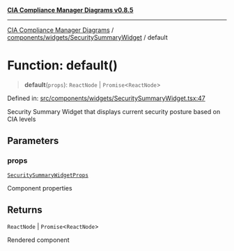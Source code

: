 [**CIA Compliance Manager Diagrams v0.8.5**](../../../../README.md)

***

[CIA Compliance Manager Diagrams](../../../../modules.md) / [components/widgets/SecuritySummaryWidget](../README.md) / default

# Function: default()

> **default**(`props`): `ReactNode` \| `Promise`\<`ReactNode`\>

Defined in: [src/components/widgets/SecuritySummaryWidget.tsx:47](https://github.com/Hack23/cia-compliance-manager/blob/eca22610f41e5f6b6c0cece88769b1ffbe9db4bd/src/components/widgets/SecuritySummaryWidget.tsx#L47)

Security Summary Widget that displays current security posture based on CIA levels

## Parameters

### props

[`SecuritySummaryWidgetProps`](../interfaces/SecuritySummaryWidgetProps.md)

Component properties

## Returns

`ReactNode` \| `Promise`\<`ReactNode`\>

Rendered component
